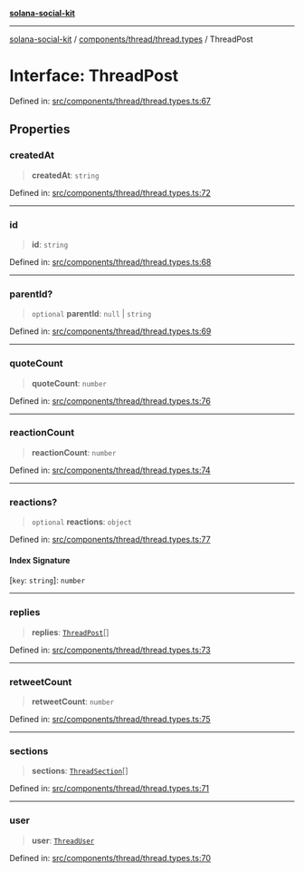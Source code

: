 [**solana-social-kit**](../../../../README.md)

***

[solana-social-kit](../../../../README.md) / [components/thread/thread.types](../README.md) / ThreadPost

# Interface: ThreadPost

Defined in: [src/components/thread/thread.types.ts:67](https://github.com/SendArcade/solana-social-starter/blob/03568260ca96ed63f77049843c721de1cb011893/src/components/thread/thread.types.ts#L67)

## Properties

### createdAt

> **createdAt**: `string`

Defined in: [src/components/thread/thread.types.ts:72](https://github.com/SendArcade/solana-social-starter/blob/03568260ca96ed63f77049843c721de1cb011893/src/components/thread/thread.types.ts#L72)

***

### id

> **id**: `string`

Defined in: [src/components/thread/thread.types.ts:68](https://github.com/SendArcade/solana-social-starter/blob/03568260ca96ed63f77049843c721de1cb011893/src/components/thread/thread.types.ts#L68)

***

### parentId?

> `optional` **parentId**: `null` \| `string`

Defined in: [src/components/thread/thread.types.ts:69](https://github.com/SendArcade/solana-social-starter/blob/03568260ca96ed63f77049843c721de1cb011893/src/components/thread/thread.types.ts#L69)

***

### quoteCount

> **quoteCount**: `number`

Defined in: [src/components/thread/thread.types.ts:76](https://github.com/SendArcade/solana-social-starter/blob/03568260ca96ed63f77049843c721de1cb011893/src/components/thread/thread.types.ts#L76)

***

### reactionCount

> **reactionCount**: `number`

Defined in: [src/components/thread/thread.types.ts:74](https://github.com/SendArcade/solana-social-starter/blob/03568260ca96ed63f77049843c721de1cb011893/src/components/thread/thread.types.ts#L74)

***

### reactions?

> `optional` **reactions**: `object`

Defined in: [src/components/thread/thread.types.ts:77](https://github.com/SendArcade/solana-social-starter/blob/03568260ca96ed63f77049843c721de1cb011893/src/components/thread/thread.types.ts#L77)

#### Index Signature

\[`key`: `string`\]: `number`

***

### replies

> **replies**: [`ThreadPost`](ThreadPost.md)[]

Defined in: [src/components/thread/thread.types.ts:73](https://github.com/SendArcade/solana-social-starter/blob/03568260ca96ed63f77049843c721de1cb011893/src/components/thread/thread.types.ts#L73)

***

### retweetCount

> **retweetCount**: `number`

Defined in: [src/components/thread/thread.types.ts:75](https://github.com/SendArcade/solana-social-starter/blob/03568260ca96ed63f77049843c721de1cb011893/src/components/thread/thread.types.ts#L75)

***

### sections

> **sections**: [`ThreadSection`](ThreadSection.md)[]

Defined in: [src/components/thread/thread.types.ts:71](https://github.com/SendArcade/solana-social-starter/blob/03568260ca96ed63f77049843c721de1cb011893/src/components/thread/thread.types.ts#L71)

***

### user

> **user**: [`ThreadUser`](ThreadUser.md)

Defined in: [src/components/thread/thread.types.ts:70](https://github.com/SendArcade/solana-social-starter/blob/03568260ca96ed63f77049843c721de1cb011893/src/components/thread/thread.types.ts#L70)
